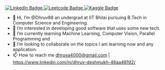 <div id="badges">
  <a href="[your-linkedin-URL](https://www.linkedin.com/in/dhruv-deshmukh-46aa48192/)">
    <img src="https://img.shields.io/badge/LinkedIn-blue?style=for-the-badge&logo=linkedin&logoColor=white" alt="LinkedIn Badge"/>
  </a>
  <a href="https://leetcode.com/Drucoder/">
    <img src="https://img.shields.io/badge/LeetCode-yellow?style=for-the-badge&logo=leetcode&logoColor=black" alt="Leetcode Badge"/>
  </a>
  <a href="https://www.kaggle.com/dhruvdeshmukh">
    <img src="https://img.shields.io/badge/Kaggle-white?style=for-the-badge&logo=kaggle&logoColor=blue" alt="Kaggle Badge"/>
  </a>
</div>


- 👋 Hi, I’m @Dhruv88 an undergrad at IIT Bhilai pursuing B.Tech in Computer Science and Engineering.
- 👀 I’m interested in developing good software that uses some new tech.
- 🌱 I’m currently learning Machine Learning, Computer Vision, Parallel Programming and 
- 💞️ I’m looking to collaborate on the topics I am learning now and any application.
- 📫 How to reach me dhruva4000@gmail.com | https://www.linkedin.com/in/dhruv-deshmukh-46aa48192/

<!---
Dhruv88/Dhruv88 is a ✨ special ✨ repository because its `README.md` (this file) appears on your GitHub profile.
You can click the Preview link to take a look at your changes.
--->
